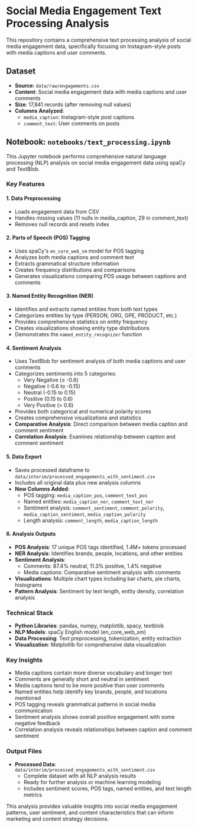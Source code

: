 # Social Media Engagement Text Processing Analysis

This repository contains a comprehensive text processing analysis of social media engagement data, specifically focusing on Instagram-style posts with media captions and user comments.

## Dataset
- **Source**: `data/raw/engagements.csv`
- **Content**: Social media engagement data with media captions and user comments
- **Size**: 17,841 records (after removing null values)
- **Columns Analyzed**: 
  - `media_caption`: Instagram-style post captions
  - `comment_text`: User comments on posts

## Notebook: `notebooks/text_processing.ipynb`

This Jupyter notebook performs comprehensive natural language processing (NLP) analysis on social media engagement data using spaCy and TextBlob.

### Key Features

#### 1. **Data Preprocessing**
- Loads engagement data from CSV
- Handles missing values (11 nulls in media_caption, 29 in comment_text)
- Removes null records and resets index

#### 2. **Parts of Speech (POS) Tagging**
- Uses spaCy's `en_core_web_sm` model for POS tagging
- Analyzes both media captions and comment text
- Extracts grammatical structure information
- Creates frequency distributions and comparisons
- Generates visualizations comparing POS usage between captions and comments

#### 3. **Named Entity Recognition (NER)**
- Identifies and extracts named entities from both text types
- Categorizes entities by type (PERSON, ORG, GPE, PRODUCT, etc.)
- Provides comprehensive statistics on entity frequency
- Creates visualizations showing entity type distributions
- Demonstrates the `named_entity_recognizer` function

#### 4. **Sentiment Analysis**
- Uses TextBlob for sentiment analysis of both media captions and user comments
- Categorizes sentiments into 5 categories:
  - Very Negative (≤ -0.6)
  - Negative (-0.6 to -0.15)
  - Neutral (-0.15 to 0.15)
  - Positive (0.15 to 0.6)
  - Very Positive (> 0.6)
- Provides both categorical and numerical polarity scores
- Creates comprehensive visualizations and statistics
- **Comparative Analysis**: Direct comparison between media caption and comment sentiment
- **Correlation Analysis**: Examines relationship between caption and comment sentiment

#### 5. **Data Export**
- Saves processed dataframe to `data/interim/processed_engagements_with_sentiment.csv`
- Includes all original data plus new analysis columns
- **New Columns Added**:
  - POS tagging: `media_caption_pos`, `comment_text_pos`
  - Named entities: `media_caption_ner`, `comment_text_ner`
  - Sentiment analysis: `comment_sentiment`, `comment_polarity`, `media_caption_sentiment`, `media_caption_polarity`
  - Length analysis: `comment_length`, `media_caption_length`

#### 6. **Analysis Outputs**
- **POS Analysis**: 17 unique POS tags identified, 1.4M+ tokens processed
- **NER Analysis**: Identifies brands, people, locations, and other entities
- **Sentiment Analysis**: 
  - Comments: 87.4% neutral, 11.3% positive, 1.4% negative
  - Media captions: Comparative sentiment analysis with comments
- **Visualizations**: Multiple chart types including bar charts, pie charts, histograms
- **Pattern Analysis**: Sentiment by text length, entity density, correlation analysis

### Technical Stack
- **Python Libraries**: pandas, numpy, matplotlib, spacy, textblob
- **NLP Models**: spaCy English model (en_core_web_sm)
- **Data Processing**: Text preprocessing, tokenization, entity extraction
- **Visualization**: Matplotlib for comprehensive data visualization

### Key Insights
- Media captions contain more diverse vocabulary and longer text
- Comments are generally short and neutral in sentiment
- Media captions tend to be more positive than user comments
- Named entities help identify key brands, people, and locations mentioned
- POS tagging reveals grammatical patterns in social media communication
- Sentiment analysis shows overall positive engagement with some negative feedback
- Correlation analysis reveals relationships between caption and comment sentiment

### Output Files
- **Processed Data**: `data/interim/processed_engagements_with_sentiment.csv`
  - Complete dataset with all NLP analysis results
  - Ready for further analysis or machine learning modeling
  - Includes sentiment scores, POS tags, named entities, and text length metrics

This analysis provides valuable insights into social media engagement patterns, user sentiment, and content characteristics that can inform marketing and content strategy decisions.